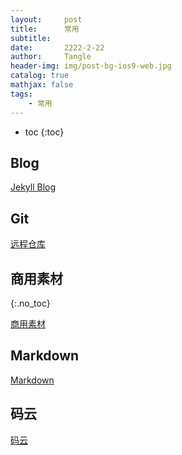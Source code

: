 ```yaml
---
layout:     post
title:      常用
subtitle:   
date:       2222-2-22
author:     Tangle
header-img: img/post-bg-ios9-web.jpg
catalog: true
mathjax: false
tags:
    - 常用
---
```


* toc
{:toc}

## Blog

[Jekyll Blog](https://jiujie.gq/2020/09/11/Jekyll-Blog/)

## Git

[远程仓库](https://jiujie.gq/2020/06/19/GitHub-Git-%E8%BF%9C%E7%A8%8B%E4%BB%93%E5%BA%93/)

## 商用素材

{:.no_toc}

[商用素材](https://www.zhihu.com/question/318961106)

## Markdown

[Markdown](https://jiujie.gq/2020/09/10/Markdown/)

## 码云

[码云](https://gitee.com/)
